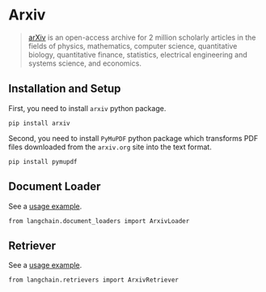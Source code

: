 Arxiv
=====

> [arXiv](https://arxiv.org/) is an open-access archive for 2 million scholarly articles in the fields of physics, mathematics, computer science, quantitative biology, quantitative finance, statistics, electrical engineering and systems science, and economics.

Installation and Setup[](#installation-and-setup "Direct link to Installation and Setup")
------------------------------------------------------------------------------------------

First, you need to install `arxiv` python package.

    pip install arxiv

Second, you need to install `PyMuPDF` python package which transforms PDF files downloaded from the `arxiv.org` site into the text format.

    pip install pymupdf

Document Loader[](#document-loader "Direct link to Document Loader")
---------------------------------------------------------------------

See a [usage example](/docs/integrations/document_loaders/arxiv).

    from langchain.document_loaders import ArxivLoader

Retriever[](#retriever "Direct link to Retriever")
---------------------------------------------------

See a [usage example](/docs/integrations/retrievers/arxiv).

    from langchain.retrievers import ArxivRetriever